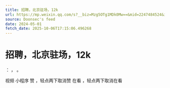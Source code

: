 ```yaml
---
title: 招聘，北京驻场，12k
url: https://mp.weixin.qq.com/s?__biz=Mzg5OTg1MDk0Mw==&mid=2247484524&idx=1&sn=8ffa8d761ef3a67b9b84c3376c5655b7
source: Doonsec's feed
date: 2024-05-01
fetch_date: 2025-10-06T17:15:06.496268
---
```


# 招聘，北京驻场，12k

：
，
。

视频
小程序
赞
，轻点两下取消赞
在看
，轻点两下取消在看